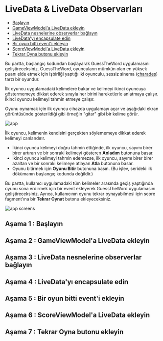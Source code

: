 # <a name="1"></a>LiveData & LiveData Observarları

- [Başlayın](#a)
- [GameViewModel'a LiveData ekleyin](#b)
- [LiveData nesnelerine observerlar bağlayın](#c)
- [LiveData'yı encapsulate edin](#d)
- [Bir oyun bitti event'i ekleyin](#e)
- [ScoreViewModel'a LiveData ekleyin](#f)
- [Tekrar Oyna butonu ekleyin](#g)

Bu partta, başlangıç kodundan başlayarak GuessTheWord uygulamasını geliştireceksiniz. GuessTheWord, oyuncuların mümkün olan en yüksek puanı elde etmek için işbirliği yaptığı iki oyunculu, sessiz sinema ([charades](https://en.wikipedia.org/wiki/Charades)) tarzı bir oyundur.

İlk oyuncu uygulamadaki kelimelere bakar ve kelimeyi ikinci oyuncuya göstermemeye dikkat ederek sırayla her birini hareketlerle anlatmaya çalışır. İkinci oyuncu kelimeyi tahmin etmeye çalışır.

Oyunu oynamak için ilk oyuncu cihazda uygulamayı açar ve aşağıdaki ekran görüntüsünde gösterildiği gibi örneğin "gitar" gibi bir kelime görür.

![app](https://developer.android.com/codelabs/kotlin-android-training-view-model/img/8df85c3b8266c7a8.png)

İlk oyuncu, kelimenin kendisini gerçekten söylememeye dikkat ederek kelimeyi canlandırır.

- İkinci oyuncu kelimeyi doğru tahmin ettiğinde, ilk oyuncu, sayımı birer birer artıran ve bir sonraki kelimeyi gösteren **Anladım** butonuna basar.
- İkinci oyuncu kelimeyi tahmin edemezse, ilk oyuncu, sayımı birer birer azaltan ve bir sonraki kelimeye atlayan **Atla** butonuna basar.
- Oyunu bitirmek için **Oyunu Bitir** butonuna basın. (Bu işlev, serideki ilk dökümanın başlangıç kodunda değildir.)

Bu partta, kullanıcı uygulamadaki tüm kelimeler arasında geçiş yaptığında oyunu sona erdirmek için bir event ekleyerek GuessTheWord uygulamasını geliştireceksiniz. Ayrıca, kullanıcının oyunu tekrar oynayabilmesi için score fagment'ına bir **Tekrar Oynat** butonu ekleyeceksiniz.

![app screens](https://user-images.githubusercontent.com/46448616/151831290-a92d55a9-0fe9-4a63-966f-5c8bab7c6c78.png)

## <a name="a"></a>Aşama 1 : Başlayın
## <a name="b"></a>Aşama 2 : GameViewModel'a LiveData ekleyin
## <a name="c"></a>Aşama 3 : LiveData nesnelerine observerlar bağlayın
## <a name="d"></a>Aşama 4 : LiveData'yı encapsulate edin
## <a name="e"></a>Aşama 5 : Bir oyun bitti event'i ekleyin
## <a name="f"></a>Aşama 6 : ScoreViewModel'a LiveData ekleyin
## <a name="g"></a>Aşama 7 : Tekrar Oyna butonu ekleyin
